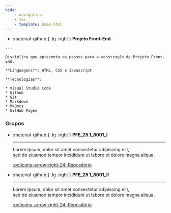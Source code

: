 ```yaml
---
hide:
    - navigation
    - toc
    - template: home.html
---
```



-    :material-github:{ .lg .right } __Projeto Front-End__
    
    ---
    
    Disciplina que apresenta os passos para a construção de Projeto Front-End.
    
    **Linguagens**: HTML, CSS e Javascript
    
    **Tecnologias**:
    
    * Visual Studio Code
    * Github
    * Git
    * Markdown
    * MkDocs
    * GitHub Pages
  
### Grupos

<div class="grid cards" style="grid-template-columns: repeat(2, 1fr); background: var(--md-default-bg-color);" markdown>

-   :material-github:{ .lg .right } __PFE_25.1_8001_I__

    ---

    Lorem Ipsum, dolor sit amet consectetur adipiscing elit,    
    sed do eiusmod tempor incididunt ut labore et dolore magna aliqua.

    [:octicons-arrow-right-24: Repositório](https://github.com/Projetos-de-Extensao/PFE_25.1_8001_I)

-   :material-github:{ .lg .right } __PFE_25.1_8001_II__

    ---

    Lorem Ipsum, dolor sit amet consectetur adipiscing elit,    
    sed do eiusmod tempor incididunt ut labore et dolore magna aliqua.

    [:octicons-arrow-right-24: Repositório](https://github.com/Projetos-de-Extensao/PFE_25.1_8001_II)

</div>







